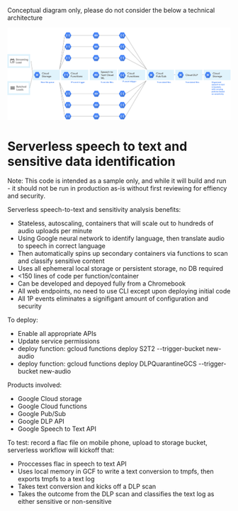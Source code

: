 Conceptual diagram only, please do not consider the below a technical architecture 

![Conceptual architecture, note actual implementation includes more steps](Screenshot%202018-10-30%20at%202.25.06%20PM.png "Description goes here")

# Serverless speech to text and sensitive data identification
Note: This code is intended as a sample only, and while it will build and run - it should not be run in production as-is without first reviewing for effiency and security. 

Serverless speech-to-text and sensitivity analysis benefits:
- Stateless, autoscaling, containers that will scale out to hundreds of audio uploads per minute
- Using Google neural network to identify language, then translate audio to speech in correct language
- Then automatically spins up secondary containers via functions to scan and classify sensitive content
- Uses all ephemeral local storage or persistent storage, no DB required
- <150 lines of code per function/container
- Can be developed and depoyed fully from a Chromebook
- All web endpoints, no need to use CLI except upon deploying initial code
- All 1P events eliminates a signifigant amount of configuration and security 

To deploy:
- Enable all appropriate APIs
- Update service permissions 
- deploy function:      gcloud functions deploy S2T2 --trigger-bucket new-audio
- deploy function:      gcloud functions deploy DLPQuarantineGCS --trigger-bucket new-audio 

Products involved:
- Google Cloud storage
- Google Cloud functions
- Google Pub/Sub
- Google DLP API
- Google Speech to Text API

To test: record a flac file on mobile phone, upload to storage bucket, serverless workflow will kickoff that:
- Proccesses flac in speech to text API
- Uses local memory in GCF to write a text conversion to tmpfs, then exports tmpfs to a text log
- Takes text conversion and kicks off a DLP scan
- Takes the outcome from the DLP scan and classifies the text log as either sensitive or non-sensitive

